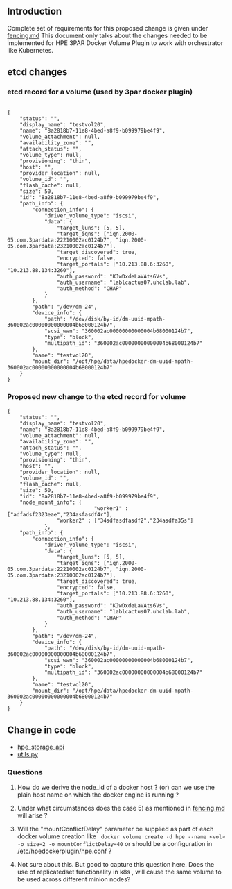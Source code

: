 ## Introduction

Complete set of requirements for this proposed change is given under [fencing.md](https://github.hpe.com/container-provider/design-guide/blob/master/doc/fencing.md)
This document only talks about the changes needed to be implemented for HPE 3PAR Docker Volume Plugin to work with orchestrator like 
Kubernetes.

## etcd changes
### etcd record for a volume (used by 3par docker plugin)

```

{
	"status": "",
	"display_name": "testvol20",
	"name": "8a2818b7-11e8-4bed-a8f9-b099979be4f9",
	"volume_attachment": null,
	"availability_zone": "",
	"attach_status": "",
	"volume_type": null,
	"provisioning": "thin",
	"host": "",
	"provider_location": null,
	"volume_id": "",
	"flash_cache": null,
	"size": 50,
	"id": "8a2818b7-11e8-4bed-a8f9-b099979be4f9",
	"path_info": {
		"connection_info": {
			"driver_volume_type": "iscsi",
			"data": {
				"target_luns": [5, 5],
				"target_iqns": ["iqn.2000-05.com.3pardata:22210002ac0124b7", "iqn.2000-05.com.3pardata:23210002ac0124b7"],
				"target_discovered": true,
				"encrypted": false,
				"target_portals": ["10.213.88.6:3260", "10.213.88.134:3260"],
				"auth_password": "KJwDxdeLaVAts6Vs",
				"auth_username": "lablcactus07.uhclab.lab",
				"auth_method": "CHAP"
			}
		},
		"path": "/dev/dm-24",
		"device_info": {
			"path": "/dev/disk/by-id/dm-uuid-mpath-360002ac00000000000004b68000124b7",
			"scsi_wwn": "360002ac00000000000004b68000124b7",
			"type": "block",
			"multipath_id": "360002ac00000000000004b68000124b7"
		},
		"name": "testvol20",
		"mount_dir": "/opt/hpe/data/hpedocker-dm-uuid-mpath-360002ac00000000000004b68000124b7"
	}
}
```

### Proposed new change to the etcd record for volume
```
{
	"status": "",
	"display_name": "testvol20",
	"name": "8a2818b7-11e8-4bed-a8f9-b099979be4f9",
	"volume_attachment": null,
	"availability_zone": "",
	"attach_status": "",
	"volume_type": null,
	"provisioning": "thin",
	"host": "",
	"provider_location": null,
	"volume_id": "",
	"flash_cache": null,
	"size": 50,
	"id": "8a2818b7-11e8-4bed-a8f9-b099979be4f9",
	"node_mount_info": {
	                        "worker1" : ["adfadsf2323eae","234asfasdf4r"],
				"worker2" : ["34sdfasdfasdf2","234asdfa35s"]
			},
	"path_info": {
		"connection_info": {
			"driver_volume_type": "iscsi",
			"data": {
				"target_luns": [5, 5],
				"target_iqns": ["iqn.2000-05.com.3pardata:22210002ac0124b7", "iqn.2000-05.com.3pardata:23210002ac0124b7"],
				"target_discovered": true,
				"encrypted": false,
				"target_portals": ["10.213.88.6:3260", "10.213.88.134:3260"],
				"auth_password": "KJwDxdeLaVAts6Vs",
				"auth_username": "lablcactus07.uhclab.lab",
				"auth_method": "CHAP"
			}
		},
		"path": "/dev/dm-24",
		"device_info": {
			"path": "/dev/disk/by-id/dm-uuid-mpath-360002ac00000000000004b68000124b7",
			"scsi_wwn": "360002ac00000000000004b68000124b7",
			"type": "block",
			"multipath_id": "360002ac00000000000004b68000124b7"
		},
		"name": "testvol20",
		"mount_dir": "/opt/hpe/data/hpedocker-dm-uuid-mpath-360002ac00000000000004b68000124b7"
	}
}
```

## Change in code
- [hpe_storage_api]()
- [utils.py]()



### Questions

1) How do we derive the node_id of a docker host ? (or) can we use the plain host name on which the docker engine is running ?
2) Under what circumstances does the case 5) as mentioned in [fencing.md](https://github.hpe.com/container-provider/design-guide/blob/master/doc/fencing.md#plugin-requirements) 
   will arise ?
3) Will the "mountConflictDelay" parameter be supplied as part of each docker volume creation like
` docker volume create -d hpe --name <vol> -o size=2 -o mountConflictDelay=40` or should be a configuration in /etc/hpedockerplugin/hpe.conf ?

4) Not sure about this. But good to capture this question here. Does the use of replicatedset functionality in k8s , will cause the same volume to be 
used across different minion nodes?

